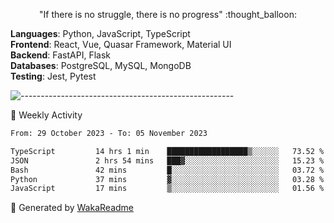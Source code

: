 <p align="center"> 
  "If there is no struggle, there is no progress" :thought_balloon:
</p>

<p align="left">
  <strong>Languages</strong>: Python, JavaScript, TypeScript<br>
  <strong>Frontend</strong>: React, Vue, Quasar Framework, Material UI<br>
  <strong>Backend</strong>: FastAPI, Flask<br>
  <strong>Databases</strong>: PostgreSQL, MySQL, MongoDB<br>
  <strong>Testing</strong>: Jest, Pytest<br>
</p>

![-----------------------------------------------------](https://raw.githubusercontent.com/andreasbm/readme/master/assets/lines/vintage.png)

🎯 Weekly Activity

<!--START_SECTION:waka-->

```txt
From: 29 October 2023 - To: 05 November 2023

TypeScript         14 hrs 1 min    ██████████████████▒░░░░░░   73.52 %
JSON               2 hrs 54 mins   ███▓░░░░░░░░░░░░░░░░░░░░░   15.23 %
Bash               42 mins         █░░░░░░░░░░░░░░░░░░░░░░░░   03.72 %
Python             37 mins         ▓░░░░░░░░░░░░░░░░░░░░░░░░   03.28 %
JavaScript         17 mins         ▒░░░░░░░░░░░░░░░░░░░░░░░░   01.56 %
```

<!--END_SECTION:waka-->


🚀 Generated by [WakaReadme](https://github.com/athul/waka-readme)
